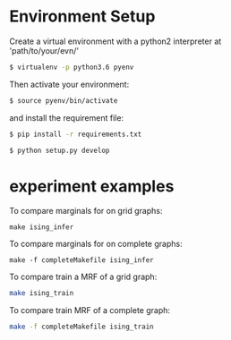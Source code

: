 # Environment Setup
Create a virtual environment with a python2 interpreter at 'path/to/your/evn/'
```bash
$ virtualenv -p python3.6 pyenv
```
Then activate your environment:

``` bash
$ source pyenv/bin/activate
```
and install the requirement file:

``` bash
$ pip install -r requirements.txt

```

``` bash
$ python setup.py develop

```
# experiment examples
To compare marginals for on grid graphs:
```
make ising_infer
```

To compare marginals for on complete graphs:
```
make -f completeMakefile ising_infer
```

To compare train a MRF of a grid graph:

``` bash
make ising_train

```

To compare train MRF of a complete graph:

``` bash
make -f completeMakefile ising_train

```
